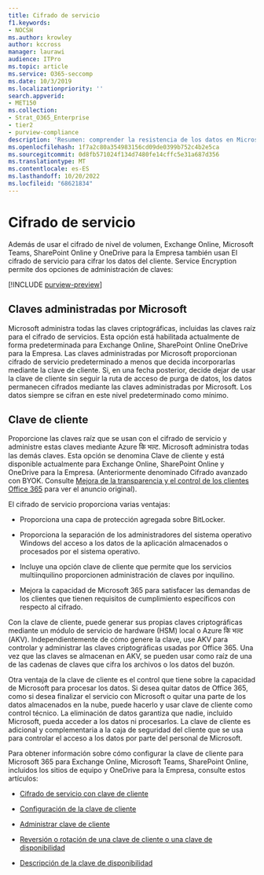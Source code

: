 ```yaml
---
title: Cifrado de servicio
f1.keywords:
- NOCSH
ms.author: krowley
author: kccross
manager: laurawi
audience: ITPro
ms.topic: article
ms.service: O365-seccomp
ms.date: 10/3/2019
ms.localizationpriority: ''
search.appverid:
- MET150
ms.collection:
- Strat_O365_Enterprise
- tier2
- purview-compliance
description: 'Resumen: comprender la resistencia de los datos en Microsoft Office 365.'
ms.openlocfilehash: 1f7a2c80a354983156cd09de0399b752c4b2e5ca
ms.sourcegitcommit: 0d8fb571024f134d7480fe14cffc5e31a687d356
ms.translationtype: MT
ms.contentlocale: es-ES
ms.lasthandoff: 10/20/2022
ms.locfileid: "68621834"
---
```

# <a name="service-encryption"></a>Cifrado de servicio

Además de usar el cifrado de nivel de volumen, Exchange Online, Microsoft Teams, SharePoint Online y OneDrive para la Empresa también usan El cifrado de servicio para cifrar los datos del cliente. Service Encryption permite dos opciones de administración de claves:

[!INCLUDE [purview-preview](../includes/purview-preview.md)]

## <a name="microsoft-managed-keys"></a>Claves administradas por Microsoft
Microsoft administra todas las claves criptográficas, incluidas las claves raíz para el cifrado de servicios. Esta opción está habilitada actualmente de forma predeterminada para Exchange Online, SharePoint Online OneDrive para la Empresa. Las claves administradas por Microsoft proporcionan cifrado de servicio predeterminado a menos que decida incorporarlas mediante la clave de cliente. Si, en una fecha posterior, decide dejar de usar la clave de cliente sin seguir la ruta de acceso de purga de datos, los datos permanecen cifrados mediante las claves administradas por Microsoft. Los datos siempre se cifran en este nivel predeterminado como mínimo.

## <a name="customer-key"></a>Clave de cliente
Proporcione las claves raíz que se usan con el cifrado de servicio y administre estas claves mediante Azure कि भल्ट. Microsoft administra todas las demás claves. Esta opción se denomina Clave de cliente y está disponible actualmente para Exchange Online, SharePoint Online y OneDrive para la Empresa. (Anteriormente denominado Cifrado avanzado con BYOK. Consulte [Mejora de la transparencia y el control de los clientes Office 365](https://www.microsoft.com/en-us/microsoft-365/blog/2015/04/21/enhancing-transparency-and-control-for-office-365-customers/) para ver el anuncio original).

El cifrado de servicio proporciona varias ventajas:

- Proporciona una capa de protección agregada sobre BitLocker.

- Proporciona la separación de los administradores del sistema operativo Windows del acceso a los datos de la aplicación almacenados o procesados por el sistema operativo.

- Incluye una opción clave de cliente que permite que los servicios multiinquilino proporcionen administración de claves por inquilino.

- Mejora la capacidad de Microsoft 365 para satisfacer las demandas de los clientes que tienen requisitos de cumplimiento específicos con respecto al cifrado.

Con la clave de cliente, puede generar sus propias claves criptográficas mediante un módulo de servicio de hardware (HSM) local o Azure कि भल्ट (AKV). Independientemente de cómo genere la clave, use AKV para controlar y administrar las claves criptográficas usadas por Office 365. Una vez que las claves se almacenan en AKV, se pueden usar como raíz de una de las cadenas de claves que cifra los archivos o los datos del buzón.

Otra ventaja de la clave de cliente es el control que tiene sobre la capacidad de Microsoft para procesar los datos. Si desea quitar datos de Office 365, como si desea finalizar el servicio con Microsoft o quitar una parte de los datos almacenados en la nube, puede hacerlo y usar clave de cliente como control técnico. La eliminación de datos garantiza que nadie, incluido Microsoft, pueda acceder a los datos ni procesarlos. La clave de cliente es adicional y complementaria a la caja de seguridad del cliente que se usa para controlar el acceso a los datos por parte del personal de Microsoft.

Para obtener información sobre cómo configurar la clave de cliente para Microsoft 365 para Exchange Online, Microsoft Teams, SharePoint Online, incluidos los sitios de equipo y OneDrive para la Empresa, consulte estos artículos:

- [Cifrado de servicio con clave de cliente](customer-key-overview.md)

- [Configuración de la clave de cliente](customer-key-set-up.md)

- [Administrar clave de cliente](customer-key-manage.md)

- [Reversión o rotación de una clave de cliente o una clave de disponibilidad](customer-key-availability-key-roll.md)

- [Descripción de la clave de disponibilidad](customer-key-availability-key-understand.md)
